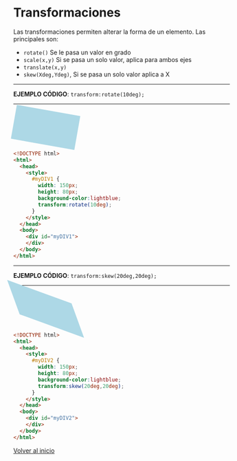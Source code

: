 # Transformaciones

Las transformaciones permiten alterar la forma de un elemento. Las principales son:

* `rotate()` Se le pasa un valor en grado
* `scale(x,y)` Si se pasa un solo valor, aplica para ambos ejes
* `translate(x,y)`
* `skew(Xdeg,Ydeg)`, Si se pasa un solo valor aplica a X

---------------------------------------------------------------------------

**EJEMPLO CÓDIGO**: `transform:rotate(10deg);`

---------------------------------------------------------------------------

<div id="myDIV" style="width: 150px;
        height: 80px;
        background-color:lightblue;
        transform:rotate(10deg);">
</div>

```html
<!DOCTYPE html>
<html>
  <head>
    <style>
      #myDIV1 {
        width: 150px;
        height: 80px;
        background-color:lightblue;
        transform:rotate(10deg);
      }
    </style>
  </head>
  <body>
    <div id="myDIV1">
    </div>
  </body>
</html>
```

---------------------------------------------------------------------------

**EJEMPLO CÓDIGO**: `transform:skew(20deg,20deg);`

---------------------------------------------------------------------------

<div id="myDIV2" style="width: 150px;
        height: 80px;
        background-color:lightblue;
        transform:skew(20deg,20deg);">
</div>

```html
<!DOCTYPE html>
<html>
  <head>
    <style>
      #myDIV2 {
        width: 150px;
        height: 80px;
        background-color:lightblue;
        transform:skew(20deg,20deg);
      }
    </style>
  </head>
  <body>
    <div id="myDIV2">
    </div>
  </body>
</html>
```

[Volver al inicio](#-Transformaciones)